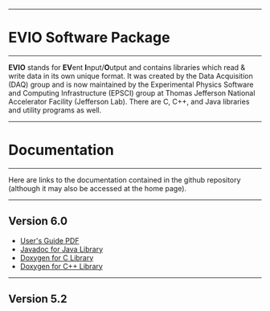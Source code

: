 ----------------------------
# **EVIO Software Package**
----------------------------

**EVIO** stands for **EV**ent **I**nput/**O**utput and contains libraries which read & write
data in its own unique format. It was created by the Data Acquisition (DAQ) group
and is now maintained by the Experimental Physics Software and Computing Infrastructure
(EPSCI) group at Thomas Jefferson National Accelerator Facility (Jefferson Lab).
There are C, C++, and Java libraries and utility programs as well.

-----------------------------
# **Documentation**
----------------------------

Here are links to the documentation contained in the github repository
(although it may also be accessed at the home page).

___________________________
## **Version 6.0**

* [User's Guide PDF](https://jeffersonlab.github.io/evio/doc-6.0/users_guide/evio_Users_Guide.pdf)
* [Javadoc for Java Library](https://jeffersonlab.github.io/evio/doc-6.0/javadoc/index.html)
* [Doxygen for C Library](https://jeffersonlab.github.io/evio/doc-6.0/doxygen/C/html/index.html)
* [Doxygen for C++ Library](https://jeffersonlab.github.io/evio/doc-6.0/doxygen/CC/html/index.html)

___________________________
## **Version 5.2**
